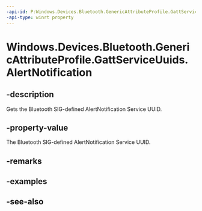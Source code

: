 ----api-id: P:Windows.Devices.Bluetooth.GenericAttributeProfile.GattServiceUuids.AlertNotification
-api-type: winrt property
---<!-- Property syntaxpublic System.Guid AlertNotification { get; }--># Windows.Devices.Bluetooth.GenericAttributeProfile.GattServiceUuids.AlertNotification## -descriptionGets the Bluetooth SIG-defined AlertNotification Service UUID.## -property-valueThe Bluetooth SIG-defined AlertNotification Service UUID.## -remarks## -examples## -see-also